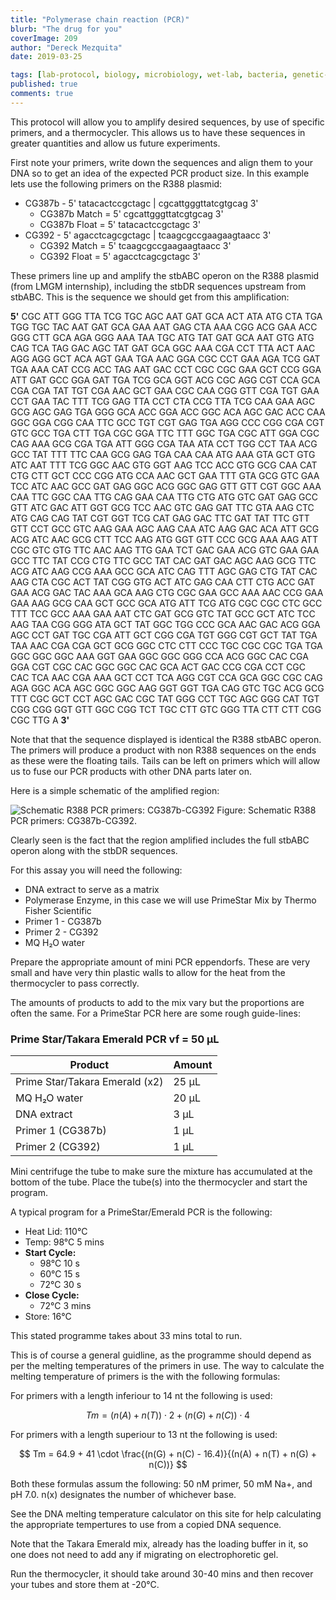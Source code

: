 ```yaml
---
title: "Polymerase chain reaction (PCR)"
blurb: "The drug for you"
coverImage: 209
author: "Dereck Mezquita"
date: 2019-03-25

tags: [lab-protocol, biology, microbiology, wet-lab, bacteria, genetic-engineering]
published: true
comments: true
---
```


This protocol will allow you to amplify desired sequences, by use of specific primers, and a thermocycler. This allows us to have these sequences in greater quantities and allow us future experiments.

First note your primers, write down the sequences and align them to your DNA so to get an idea of the expected PCR product size. In this example lets use the following primers on the R388 plasmid:

- CG387b - 5' tatacactccgctagc | cgcattgggttatcgtgcag 3'
    - CG387b Match = 5' cgcattgggttatcgtgcag 3'
    - CG387b Float = 5' tatacactccgctagc 3'
- CG392 - 5' agacctcagcgctagc | tcaagcgccgaagaagtaacc 3'
    - CG392 Match = 5' tcaagcgccgaagaagtaacc 3'
    - CG392 Float = 5' agacctcagcgctagc 3'

These primers line up and amplify the stbABC operon on the R388 plasmid (from LMGM internship), including the stbDR sequences upstream from stbABC. This is the sequence we should get from this amplification:

**5'** CGC ATT GGG TTA TCG TGC AGC AAT GAT GCA ACT ATA ATG CTA TGA TGG TGC TAC AAT GAT GCA GAA AAT GAG CTA AAA CGG ACG GAA ACC GGG CTT GCA AGA GGG AAA TAA TGC ATG TAT GAT GCA AAT GTG ATG CAG TCA TAG GAC AGC TAT GAT GCA GGC AAA CGA CCT TTA ACT AAC AGG AGG GCT ACA AGT GAA TGA AAC GGA CGC CCT GAA AGA TCG GAT TGA AAA CAT CCG ACC TAG AAT GAC CCT CGC CGC GAA GCT CCG GGA ATT GAT GCC GGA GAT TGA TCG GCA GGT ACG CGC AGG CGT CCA GCA CGA CGA TAT TGT CGA AAC GCT GAA CGC CAA CGG GTT CGA TGT GAA CCT GAA TAC TTT TCG GAG TTA CCT CTA CCG TTA TCG CAA GAA AGC GCG AGC GAG TGA GGG GCA ACC GGA ACC GGC ACA AGC GAC ACC CAA GGC GGA CGG CAA TTC GCC TGT CGT GAG TGA AGG CCC CGG CGA CGT GTC GCC TGA CTT TGA CGC GGA TTC TTT GGC TGA CGC ATT GGA CGC CAG AAA GCG CGA TGA ATT GGG CGA TAA ATA CCT TGG CCT TAA ACG GCC TAT TTT TTC CAA GCG GAG TGA CAA CAA ATG AAA GTA GCT GTG ATC AAT TTT TCG GGC AAC GTG GGT AAG TCC ACC GTG GCG CAA CAT CTG CTT GCT CCC CGG ATG CCA AAC GCT GAA TTT GTA GCG GTC GAA TCC ATC AAC GCC GAT GAG GGC ACG GGC GAG GTT GTT CGT GGC AAA CAA TTC GGC CAA TTG CAG GAA CAA TTG CTG ATG GTC GAT GAG GCC GTT ATC GAC ATT GGT GCG TCC AAC GTC GAG GAT TTC GTA AAG CTC ATG CAG CAG TAT CGT GGT TCG CAT GAG GAC TTC GAT TAT TTC GTT GTT CCT GCC GTC AAG GAA AGC AAG CAA ATC AAG GAC ACA ATT GCG ACG ATC AAC GCG CTT TCC AAG ATG GGT GTT CCC GCG AAA AAG ATT CGC GTC GTG TTC AAC AAG TTG GAA TCT GAC GAA ACG GTC GAA GAA GCC TTC TAT CCG CTG TTC GCC TAT CAC GAT GAC AGC AAG GCG TTC ACG ATC AAG CCG AAA GCC GCA ATC CAG TTT AGC GAG CTG TAT CAC AAG CTA CGC ACT TAT CGG GTG ACT ATC GAG CAA CTT CTG ACC GAT GAA ACG GAC TAC AAA GCA AAG CTG CGC GAA GCC AAA AAC CCG GAA GAA AAG GCG CAA GCT GCC GCA ATG ATT TCG ATG CGC CGC CTC GCC TTT TCC GCC AAA GAA AAT CTC GAT GCG GTC TAT GCC GCT ATC TCC AAG TAA CGG GGG ATA GCT TAT GGC TGG CCC GCA AAC GAC ACG GGA AGC CCT GAT TGC CGA ATT GCT CGG CGA TGT GGG CGT GCT TAT TGA TAA AAC CGA CGA GCT GCG GGC CTC CTT CCC TGC CGC CGC TGA TGA GGC GGC GGC AAA GGT GAA GGC GGC GGG CCA ACG GGC CAC CGA GGA CGT CGC CAC GGC GGC CAC GCA ACT GAC CCG CGA CCT CGC CAC TCA AAC CGA AAA GCT CCT TCA AGG CGT CCA GCA GGC CGC CAG AGA GGC ACA AGC GGC GGC AAG GGT GGT TGA CAG GTC TGC ACG GCG TTT CGC GCT CCT AGC GAC CGC TAT GGG CCT TGC AGC GGG CAT TGT CGG CGG GGT GTT GGC CGG TCT TGC CTT GTC GGG TTA CTT CTT CGG CGC TTG A **3'**

Note that that the sequence displayed is identical the R388 stbABC operon. The primers will produce a product with non R388 sequences on the ends as these were the floating tails. Tails can be left on primers which will allow us to fuse our PCR products with other DNA parts later on.

Here is a simple schematic of the amplified region:

![Schematic R388 PCR primers: CG387b-CG392](/references/biology-wetlab_polymerase-chain-reaction-pcr/20181023_schematic_PCR_1_amplifiedRegion_CG387b-CG392.png)
Figure: Schematic R388 PCR primers: CG387b-CG392.

Clearly seen is the fact that the region amplified includes the full stbABC operon along with the stbDR sequences.

For this assay you will need the following:

- DNA extract to serve as a matrix
- Polymerase Enzyme, in this case we will use PrimeStar Mix by Thermo Fisher Scientific
- Primer 1 - CG387b
- Primer 2 - CG392
- MQ H₂O water

Prepare the appropriate amount of mini PCR eppendorfs. These are very small and have very thin plastic walls to allow for the heat from the thermocycler to pass correctly.

The amounts of products to add to the mix vary but the proportions are often the same. For a PrimeStar PCR here are some rough guide-lines:

### Prime Star/Takara Emerald PCR vf = 50 µL

| **Product**                       | **Amount** |
|----------------------------------|------------|
| Prime Star/Takara Emerald (x2)   | 25 µL      |
| MQ H₂O water                     | 20 µL      |
| DNA extract                      | 3 µL       |
| Primer 1 (CG387b)                | 1 µL       |
| Primer 2 (CG392)                 | 1 µL       |

Mini centrifuge the tube to make sure the mixture has accumulated at the bottom of the tube. Place the tube(s) into the thermocycler and start the program.

A typical program for a PrimeStar/Emerald PCR is the following:

- Heat Lid: 110°C
- Temp: 98°C  5 mins
- **Start Cycle:**
    - 98°C 10 s
    - 60°C 15 s
    - 72°C 30 s
- **Close Cycle:**
    - 72°C 3 mins
- Store: 16°C

This stated programme takes about 33 mins total to run.

This is of course a general guidline, as the programme should depend as per the melting temperatures of the primers in use. The way to calculate the melting temperature of primers is the with the following formulas:

For primers with a length inferiour to 14 nt the following is used:

$$
    Tm = (n(A) + n(T)) \cdot 2 + (n(G) + n(C)) \cdot 4
$$

For primers with a length superiour to 13 nt the following is used:

$$
    Tm = 64.9 + 41 \cdot \frac{(n(G) + n(C) - 16.4)}{(n(A) + n(T) + n(G) + n(C))}
$$

Both these formulas assum the following: 50 nM primer, 50 mM Na+, and pH 7.0. n(x) designates the number of whichever base.

See the DNA melting temperature calculator on this site for help calculating the appropriate tempertures to use from a copied DNA sequence.

Note that the Takara Emerald mix, already has the loading buffer in it, so one does not need to add any if migrating on electrophoretic gel.

Run the thermocycler, it should take around 30-40 mins and then recover your tubes and store them at -20&deg;C.